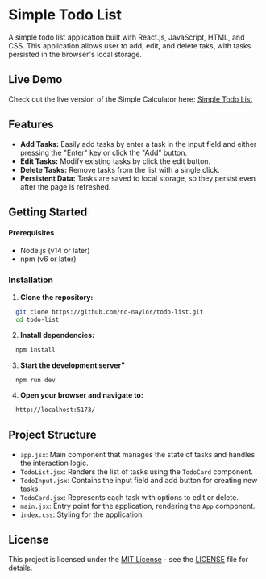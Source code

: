 
# Simple Todo List

A simple todo list application built with React.js, JavaScript, HTML, and CSS. This application allows user to add, edit, and delete taks, with tasks persisted in the browser's local storage.


## Live Demo

Check out the live version of the Simple Calculator here: [Simple Todo List](https://nc-naylor-todo-list.netlify.app/)


## Features

- **Add Tasks:** Easily add tasks by enter a task in the input field and either pressing the "Enter" key or click the "Add" button.
- **Edit Tasks:** Modify existing tasks by click the edit button.
- **Delete Tasks:** Remove tasks from the list with a single click.
- **Persistent Data:** Tasks are saved to local storage, so they persist even after the page is refreshed.

## Getting Started

#### Prerequisites ####
- Node.js (v14 or later)
- npm (v6 or later)
### Installation

1. **Clone the repository:**

```bash
  git clone https://github.com/nc-naylor/todo-list.git
  cd todo-list
```

2. **Install dependencies:**
```bash
  npm install
```

3. **Start the development server"**
```base
  npm run dev
```

4. **Open your browser and navigate to:**
```bash
  http://localhost:5173/
```
## Project Structure

- `app.jsx`: Main component that manages the state of tasks and handles the interaction logic.
- `TodoList.jsx`: Renders the list of tasks using the `TodoCard` component.
- `TodoInput.jsx`: Contains the input field and add button for creating new tasks.
- `TodoCard.jsx`: Represents each task with options to edit or delete.
- `main.jsx`: Entry point for the application, rendering the `App` component.
- `index.css`: Styling for the application.
## License

This project is licensed under the [MIT License](LICENSE) - see the [LICENSE](LICENSE) file for details.
